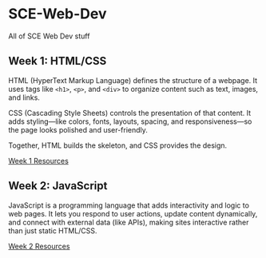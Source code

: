 # SCE-Web-Dev
All of SCE Web Dev stuff

## Week 1: HTML/CSS
HTML (HyperText Markup Language) defines the structure of a webpage. It uses tags like `<h1>`, `<p>`, and `<div>` to organize content such as text, images, and links.

CSS (Cascading Style Sheets) controls the presentation of that content. It adds styling—like colors, fonts, layouts, spacing, and responsiveness—so the page looks polished and user-friendly.

Together, HTML builds the skeleton, and CSS provides the design.

[Week 1 Resources](https://github.com/iOliver678/SCE-Web-Dev/tree/main/week1)

## Week 2: JavaScript
JavaScript is a programming language that adds interactivity and logic to web pages. It lets you respond to user actions, update content dynamically, and connect with external data (like APIs), making sites interactive rather than just static HTML/CSS.

[Week 2 Resources](https://github.com/iOliver678/SCE-Web-Dev/tree/main/week2)
